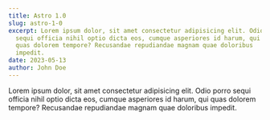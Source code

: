 ```yaml
---
title: Astro 1.0
slug: astro-1-0
excerpt: Lorem ipsum dolor, sit amet consectetur adipisicing elit. Odio porro
  sequi officia nihil optio dicta eos, cumque asperiores id harum, qui
  quas dolorem tempore? Recusandae repudiandae magnam quae doloribus
  impedit.
date: 2023-05-13
author: John Doe
---
```


Lorem ipsum dolor, sit amet consectetur adipisicing elit. Odio porro
sequi officia nihil optio dicta eos, cumque asperiores id harum, qui
quas dolorem tempore? Recusandae repudiandae magnam quae doloribus
impedit.
